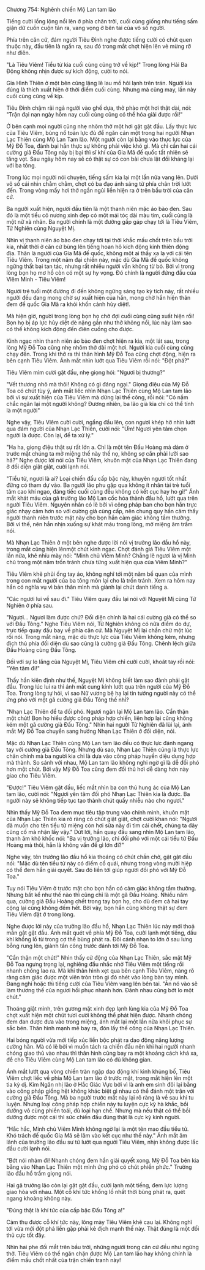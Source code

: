 




Chương 754: Nghênh chiến Mộ Lan tam lão




Tiếng cười lồng lộng nổi lên ở phía chân trời, cuối cùng giống như tiếng sấm giận dữ cuồn cuộn tản ra, vang vọng ở bên tai của vô số người.

Phía trên căn cứ, đám người Tiêu Đỉnh nghe được tiếng cười có chút quen thuộc này, đầu tiên là ngẩn ra, sau đó trong mắt chợt hiện lên vẻ mừng rỡ như điên.

"Là Tiêu Viêm! Tiểu tử kia cuối cùng cũng trở về kịp!" Trong lòng Hải Ba Động không nhịn được sự kích động, cười to nói.

Gia Hình Thiên ở một bên cũng lặng lẽ lau mồ hôi lạnh trên trán. Người kia đúng là thích xuất hiện ở thời điểm cuối cùng. Nhưng mà cũng may, lần này cuối cùng cũng về kịp.

Tiêu Đỉnh chậm rãi ngả người vào ghế dựa, thở phào một hơi thật dài, nói: "Trận đại nạn ngày hôm nay cuối cùng cũng có thể hóa giải được rồi!"

Ở bên cạnh mọi người cũng nhẹ nhõm thở một hơi gật gật đầu. Lấy thực lực của Tiêu Viêm, bùng nổ toàn lực đủ để ngăn cản một trong hai người Nhạn Lạc Thiên cùng Mộ Lan Tam lão. Một người còn lại bằng vào thực lực của Mỹ Đỗ Toa, đánh bại hắn thực sự không phải việc khó gì. Mà chỉ cần hai cái cường giả Đấu Tông này bị bại thì sĩ khí của Gia Mã đế quốc tất nhiên sẽ tăng vọt. Sau ngày hôm nay sẽ có thật sự có con bài chưa lật đối kháng lại với ba tông.

Trong lúc mọi người nói chuyện, tiếng sấm kia lại một lần nữa vang lên. Dưới vô số cái nhìn chằm chằm, chợt có ba đạo ánh sáng từ phía chân trời lướt đến. Trong vòng mấy hơi thở ngắn ngủi liền hiện ra ở trên bầu trời của căn cứ.

Ba người xuất hiện, người đầu tiên là một thanh niên mặc áo bào đen. Sau đó là một tiểu cô nương xinh đẹp có một mái tóc dài màu tím, cuối cùng là một nữ xà nhân. Ba người chính là một đường gấp gáp chạy tới là Tiêu Viêm, Tử Nghiên cùng Nguyệt Mị.

Nhìn vị thanh niên áo bào đen chạy tới tại thời khắc mấu chốt trên bầu trời kia, nhất thời ở căn cứ bùng lên tiếng hoan hô kích động kinh thiên động địa. Thân là người của Gia Mã đế quốc, không một ai thấy xa lạ với cái tên Tiêu Viêm. Trong một năm đại chiến này, mặc dù Gia Mã đế quốc không ngừng thất bại tan tác, nhưng rất nhiều người vẫn không từ bỏ. Bởi vì trong lòng bọn họ mơ hồ còn có một sự hy vọng. Đó chính là người đứng đầu của Viêm Minh - Tiêu Viêm!

Người trẻ tuổi một đường đi đến không ngừng sáng tạo kỳ tích này, rất nhiều người đều đang mong chờ sự xuất hiện của hắn, mong chờ hắn hiện thân đem đế quốc Gia Mã ra khỏi khốn cảnh hủy diệt!.

Mà hiện giờ, người trong lòng bọn họ chờ đợi cuối cùng cũng xuất hiện rồi! Bọn họ bị áp lực hủy diệt đè nặng gần như thở không nổi, lúc này làm sao có thể không kích động đến điên cuồng cho được.

Kinh ngạc nhìn thanh niên áo bào đen chợt hiện ra kia, một lát sau, trong lòng Mỹ Đỗ Toa cũng nhẹ nhõm thở dài một hơi. Người kia cuối cùng cũng chạy đến. Trong khi thở ra thì thân hình Mỹ Đỗ Toa cũng chợt động, hiện ra bên cạnh Tiêu Viêm. Ánh mắt nhìn lướt qua Tiêu Viêm rồi nói: "Đột phá?"

Tiêu Viêm mỉm cười gật đầu, nhẹ giọng hỏi: "Ngươi bị thương?"

"Vết thương nhỏ mà thôi! Không có gì đáng ngại." Giọng điệu của Mỹ Đỗ Toa có chút tùy ý, ánh mắt liếc nhìn Nhạn Lạc Thiên cùng Mộ Lan tam lão bởi vì sự xuất hiện của Tiêu Viêm mà dừng lại thế công, rồi nói: "Có nắm chắc ngăn lại một người không? Đương nhiên, ba lão già kia chỉ có thể tính là một người"

Nghe vậy, Tiêu Viêm cười cười, ngẩng đầu lên, con ngươi khép hờ nhìn lướt qua đám người của Nhạn Lạc Thiên, cười nói: "Ừm! Ngươi yên tâm chọn người là được. Còn lại, để ta xử lý."

"Ha ha, giọng điệu thật sự rất lớn a. Chỉ là một tên Đấu Hoàng mà dám ở trước mặt chúng ta mở miệng thế này thế nọ, không sợ cắn phải lưỡi sao hả?" Nghe được lời nói của Tiêu Viêm, khuôn mặt của Nhạn Lạc Thiên đang ở đối diện giật giật, cười lạnh nói.

"Tiểu tử, ngươi là ai? Loại chiến đấu cấp bậc này, khuyên ngươi tốt nhất đừng có tham dự vào. Ba người lão phu gặp qua không ít nhân tài trẻ tuổi tâm cao khí ngạo, đáng tiếc cuối cùng đều không có kết cục hay ho gì!" Ánh mắt khát máu của gã trưởng lão Mộ Lan cốc hóa thành đầu hổ, lướt qua trên người Tiêu Viêm. Nguyên nhân có lẽ bởi vì công pháp ban cho bọn hắn trực giác nhạy cảm hơn so với cường giả cùng cấp, nên chung quy hắn cảm thấy người thanh niên trước mặt này cho bọn hắn cảm giác không tầm thường. Bởi vì thế, nên hắn nhịn xuống sự khát máu trong lòng, mở miệng âm trầm nói.

Mà Nhạn Lạc Thiên ở một bên nghe được lời nói vị trưởng lão đầu hổ này, trong mắt cũng hiện lênmột chút kinh ngạc. Chợt đánh giá Tiêu Viêm một lần nữa, khẽ nhíu mày nói: "Minh chủ Viêm Minh? Chẳng lẽ ngươi là vị Minh chủ trong một năm trốn tránh chưa từng xuất hiện qua của Viêm Minh?"

Tiêu Viêm khẽ phủi ống tay áo, không nghĩ tới một năm bế quan của mình trong con mắt người của ba tông môn lại cho là trốn tránh. Xem ra hôm nay hắn có nghĩa vụ vì bản thân mình mà giành lại chút danh tiếng a.

"Các ngươi lui về sau đi." Tiêu Viêm quay đầu lại nói với Nguyệt Mị cùng Tử Nghiên ở phía sau.

"Ngươi… Ngươi làm được chứ? Đối diện chính là hai cái cường giả có thể so với Đấu Tông." Nghe Tiêu Viêm nói, Tử Nghiên không có nửa điểm do dự, trực tiếp quay đầu bay về phía căn cứ. Mà Nguyệt Mị lại chần chừ một lúc rồi nói. Trong mắt nàng, mặc dù thực lực của Tiêu Viêm không kém, nhưng địch thủ phía đối diện dù sao cũng là cường giả Đấu Tông. Chênh lệch giữa Đấu Hoàng cùng Đấu Tông.

Đối với sự lo lắng của Nguyệt Mị, Tiêu Viêm chỉ cười cười, khoát tay rồi nói: "Yên tâm đi!"

Thấy hắn kiên định như thế, Nguyệt Mị không biết làm sao đành phải gật đầu. Trong lúc lui ra thì ánh mắt cung kính lướt qua trên người của Mỹ Đỗ Toa. Trong lòng tự hỏi, vì sao Nữ vương bệ hạ lại tin tưởng người này có thể ứng phó với một gã cường giả Đấu Tông thế nhỉ?

"Nhạn Lạc Thiên để ta đối phó. Ngươi ngăn lại Mộ Lan tam lão. Cẩn thận một chút! Bọn họ hiểu được công pháp hợp chiến, liên hợp lại cũng không kém một gã cường giả Đấu Tông." Nhìn hai người Tử Nghiên đã lùi lại, ánh mắt Mỹ Đỗ Toa chuyển sang hướng Nhạn Lạc Thiên ở đối diện, nói.

Mặc dù Nhạn Lạc Thiên cùng Mộ Lan tam lão đều có thực lực đánh ngang tay với cường giả Đấu Tông. Nhưng dù sao, Nhạn Lạc Thiên cũng là thực lực chân chính mà ba người kia chỉ là dựa vào công pháp huyền diệu dung hợp mà thành. So sánh với nhau, Mộ Lan tam lão không nghi ngờ gì là dễ đối phó hơn một chút. Bởi vậy Mỹ Đỗ Toa cũng đem đối thủ hơi dễ dàng hơn này giao cho Tiêu Viêm.

"Được!" Tiêu Viêm gật đầu, liếc mắt nhìn ba con thú hung ác của Mộ Lan tam lão, cười nói: "Ngươi yên tâm đối phó Nhạn Lạc Thiên kia là được. Ba người này sẽ không tiếp tục tạo thành chút quấy nhiễu nào cho ngươi."

Nhìn thấy Mỹ Đỗ Toa đem mục tiêu tập trung vào chính mình, khuôn mặt của Nhạn Lạc Thiên kia rõ ràng có chút giật giật, chợt cười khan nói: "Ngươi đã muốn cho tên tiểu tử miệng còn hơi sữa này đi tìm cái chết, chúng ta đây cũng cố mà nhận lấy vậy." Dứt lời, hắn quay đầu sang nhìn Mộ Lan tam lão, thanh âm khô khốc nói: "Ba vị trưởng lão, chỉ đối phó với một cái tiểu tử Đấu Hoàng mà thôi, hẳn là không vấn đề gì lớn đi?"

Nghe vậy, tên trưởng lão đầu hổ kia thoáng có chút chần chờ, gật gật đầu nói: "Mặc dù tên tiểu tử này có điểm cổ quái, nhưng trong vòng mười hiệp có thể đem hắn giải quyết. Sau đó liền tới giúp ngươi đối phó với Mỹ Đỗ Toa."

Tuy nói Tiêu Viêm ở trước mặt cho bọn hắn có cảm giác không tầm thường. Nhưng bất kể như thế nào thì cũng chỉ là một gã Đấu Hoàng. Nhiều năm qua, cường giả Đấu Hoàng chết trong tay bọn họ, cho dù đem cả hai tay cộng lại cũng không đếm hết. Bởi vậy, bọn hắn cũng không thật sự đem Tiêu Viêm đặt ở trong lòng.

Nghe được lời này của trưởng lão đầu hổ, Nhạn Lạc Thiên lúc này mới thoả mãn gật gật đầu. Ánh mắt quét về phía Mỹ Đỗ Toa, cười lạnh một tiếng, đấu khí khổng lồ từ trong cơ thể bùng phát ra. Đôi cánh nhạn to lớn ở sau lưng bỗng rung lên, giành tấn công trước đánh tới Mỹ Đỗ Toa.

"Cẩn thận một chút!" Nhìn thấy cử động của Nhạn Lạc Thiên, sắc mặt Mỹ Đỗ Toa ngưng trọng lại, nghiêng đầu nhắc nhở Tiêu Viêm một tiếng rồi nhanh chóng lao ra. Mà khi thân hình xẹt qua bên cạnh Tiêu Viêm, nàng rõ ràng cảm giác được một viên tròn tròn gì đó nhét vào lòng bàn tay mình. Đang nghi hoặc thì tiếng cười của Tiêu Viêm vang lên bên tai. "Ăn nó vào sẽ làm thương thế của ngươi hồi phục nhanh hơn. Đánh nhau cũng bớt lo một chút."

Thoáng giật mình, trên gương mặt xinh đẹp lạnh lùng kia của Mỹ Đỗ Toa chợt xuất hiện một chút tươi cười không thể phát hiện được. Nhanh chóng đem đan dược đưa vào trong miệng, ánh mắt lại một lần nữa khôi phục sự sắc bén. Thân hình mạnh mẽ bay ra, đón lấy thế công của Nhạn Lạc Thiên.

Hai bóng người vừa mới tiếp xúc liền bộc phát ra dao động năng lượng cường hãn. Mà có lẽ bởi vì muốn tách ra chiến đấu nên khi hai người nhanh chóng giao thủ vào nhau thì thân hình cũng bay ra một khoảng cách khá xa, để cho Tiêu Viêm cùng Mộ Lan tam lão có đủ không gian.

Ánh mắt lướt qua vòng chiến tràn ngập dao động khí kình khủng bố, Tiêu Viêm chợt liếc về phía Mộ Lan tam lão ở trước mặt, trong mắt hiện lên một tia kỳ dị. Kim Ngân nhị lão ở Hắc Giác Vực bởi vì là anh em sinh đôi lại bằng vào công pháp giống hệt không khác biệt gì nhau có thể đánh một trận với cường giả Đấu Tông. Mà ba người trước mắt này lại rõ ràng là về sau khi tu luyện. Nhưng loại công pháp hợp chiến này tu luyện cực kỳ hà khắc, bồi dưỡng vô cùng phiền toái, đủ loại hạn chế. Nhưng mà nếu thật có thể bồi dưỡng được một cái thì sức chiến đấu đúng thật là cực kỳ kinh người.

"Hắc hắc, Minh chủ Viêm Minh không ngờ lại là một tên mao đầu tiểu tử. Khó trách đế quốc Gia Mã sẽ lâm vào kết cục như thế này." Ánh mắt âm lãnh của trưởng lão đầu sư tử lướt qua người Tiêu Viêm, nhịn không được lắc đầu cười lạnh nói.

"Bớt nói nhảm đi! Nhanh chóng đem hắn giải quyết xong. Mỹ Đỗ Toa bên kia bằng vào Nhạn Lạc Thiên một mình ứng phó có chút phiền phức." Trưởng lão đầu hổ trầm giọng nói.

Hai gã trưởng lão còn lại gật gật đầu, cười lạnh một tiếng, đem lực lượng giao hòa với nhau. Một cỗ khí tức khổng lồ nhất thời bùng phát ra, quét ngang khoảng không này.

"Đúng thật là khí tức của cấp bậc Đấu Tông a!"

Cảm thụ được cỗ khí tức này, lông mày Tiêu Viêm khẽ cau lại. Không nghĩ tới vừa mới đột phá liền gặp phải kẻ địch mạnh thế này. Thật đúng là một đối thủ cực tốt đây.

Nhìn hai phe đối mắt trên bầu trời, những người trong căn cứ đều như ngừng thở. Tiêu Viêm có thể ngăn chặn được Mộ Lan tam lão hay không chính là điểm mấu chốt nhất của trận chiến tranh này!





